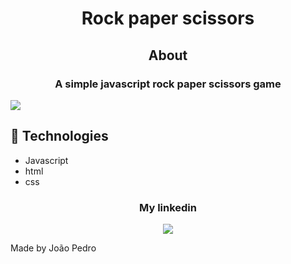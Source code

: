 <h1 align='center'>Rock paper scissors</h1>

<h2 align='center'>About</h2>

<h3 align='center'>A simple javascript rock paper scissors game</h3>

<img src='https://user-images.githubusercontent.com/76830365/127750078-212999bf-738e-46b4-8090-846fa296983c.png' />

## 🚀 Technologies

<ul>
    <li>Javascript </li>
    <li>html</li>
    <li>css</li>
</ul>

<div align='center'>
  <h3>My linkedin</h3>
  <a href="https://www.linkedin.com/in/joao-pedro-mello/" target='_blank'><img src='https://img.shields.io/badge/LinkedIn-0077B5?style=for-the-badge&logo=linkedin&logoColor=white'/></a>
</div>
 

Made by João Pedro
